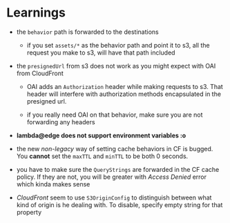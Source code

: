 # Learnings

- the `behavior` path is forwarded to the destinations

  - if you set `assets/*` as the behavior path and point it to s3, all the request you make to s3, will have that path included

- the `presignedUrl` from s3 does not work as you might expect with OAI from CloudFront

  - OAI adds an `Authorization` header while making requests to s3. That header will interfere with authorization methods
    encapsulated in the presigned url.

  - if you really need OAI on that behavior, make sure you are not forwarding any headers

- **lambda@edge does not support environment variables :o**

- the new _non-legacy_ way of setting cache behaviors in CF is bugged. You **cannot** set the `maxTTL` and `minTTL` to be both 0 seconds.

- you have to make sure the `QueryStrings` are forwarded in the CF cache policy. If they are not, you will be greater with _Access Denied_ error which kinda makes sense

- _CloudFront_ seem to use `S3OriginConfig` to distinguish between what kind of origin is he dealing with. To disable, specify empty string for that property
